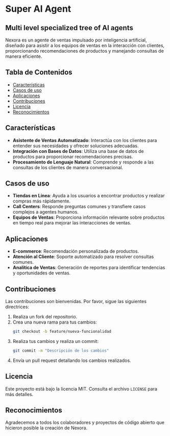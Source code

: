 # Super AI Agent
## Multi level specialized tree of AI agents

Nexora es un agente de ventas impulsado por inteligencia artificial, diseñado para asistir a los equipos de ventas en la interacción con clientes, proporcionando recomendaciones de productos y manejando consultas de manera eficiente. 

## Tabla de Contenidos

- [Características](#características)
- [Casos de uso](#casos-de-uso)
- [Aplicaciones](#aplicaciones)
- [Contribuciones](#contribuciones)
- [Licencia](#licencia)
- [Reconocimientos](#reconocimientos)

## Características

- **Asistente de Ventas Automatizado**: Interactúa con los clientes para entender sus necesidades y ofrecer soluciones adecuadas.
- **Integración con Bases de Datos**: Utiliza una base de datos de productos para proporcionar recomendaciones precisas.
- **Procesamiento de Lenguaje Natural**: Comprende y responde a las consultas de los clientes de manera conversacional.

## Casos de uso

- **Tiendas en Línea**: Ayuda a los usuarios a encontrar productos y realizar compras más rápidamente.
- **Call Centers**: Responde preguntas comunes y transfiere casos complejos a agentes humanos.
- **Equipos de Ventas**: Proporciona información relevante sobre productos en tiempo real para mejorar las interacciones de ventas.

## Aplicaciones

- **E-commerce**: Recomendación personalizada de productos.
- **Atención al Cliente**: Soporte automatizado para resolver consultas comunes.
- **Analítica de Ventas**: Generación de reportes para identificar tendencias y oportunidades de ventas.

## Contribuciones

Las contribuciones son bienvenidas. Por favor, sigue las siguientes directrices:

1. Realiza un fork del repositorio.
2. Crea una nueva rama para tus cambios:
   ```bash
   git checkout -b feature/nueva-funcionalidad
   ```
3. Realiza tus cambios y realiza un commit:
   ```bash
   git commit -m "Descripción de los cambios"
   ```
4. Envía un pull request detallando los cambios realizados.

## Licencia

Este proyecto está bajo la licencia MIT. Consulta el archivo `LICENSE` para más detalles.

## Reconocimientos

Agradecemos a todos los colaboradores y proyectos de código abierto que hicieron posible la creación de Nexora.
